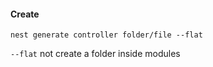 #### Create 
`nest generate controller folder/file --flat`

`--flat` not create a folder inside modules

